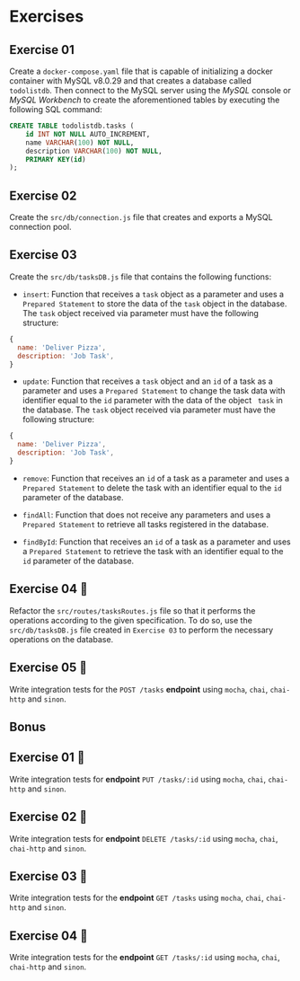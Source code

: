 # Exercises

## Exercise 01
Create a `docker-compose.yaml` file that is capable of initializing a docker container with MySQL v8.0.29 and that creates a database called `todolistdb`. Then connect to the MySQL server using the *MySQL* console or *MySQL Workbench* to create the aforementioned tables by executing the following SQL command:

```sql
CREATE TABLE todolistdb.tasks (
    id INT NOT NULL AUTO_INCREMENT,
    name VARCHAR(100) NOT NULL,
    description VARCHAR(100) NOT NULL,
    PRIMARY KEY(id)
);
```

## Exercise 02
Create the `src/db/connection.js` file that creates and exports a MySQL connection pool.

## Exercise 03
Create the `src/db/tasksDB.js` file that contains the following functions:

- `insert`: Function that receives a `task` object as a parameter and uses a `Prepared Statement` to store the data of the `task` object in the database. The `task` object received via parameter must have the following structure:

```javascript
{
  name: 'Deliver Pizza',
  description: 'Job Task',
}
```

- `update`: Function that receives a `task` object and an `id` of a task as a parameter and uses a `Prepared Statement` to change the task data with identifier equal to the `id` parameter with the data of the object ` task` in the database. The `task` object received via parameter must have the following structure:

```javascript
{
  name: 'Deliver Pizza',
  description: 'Job Task',
}
```

- `remove`: Function that receives an `id` of a task as a parameter and uses a `Prepared Statement` to delete the task with an identifier equal to the `id` parameter of the database.

- `findAll`: Function that does not receive any parameters and uses a `Prepared Statement` to retrieve all tasks registered in the database.
  
- `findById`: Function that receives an `id` of a task as a parameter and uses a `Prepared Statement` to retrieve the task with an identifier equal to the `id` parameter of the database.

## Exercise 04 🚀

Refactor the `src/routes/tasksRoutes.js` file so that it performs the operations according to the given specification. To do so, use the `src/db/tasksDB.js` file created in `Exercise 03` to perform the necessary operations on the database.

## Exercise 05 🚀
Write integration tests for the `POST /tasks` **endpoint** using `mocha`, `chai`, `chai-http` and `sinon`.

## Bonus

## Exercise 01 🚀
Write integration tests for **endpoint** `PUT /tasks/:id` using `mocha`, `chai`, `chai-http` and `sinon`.

## Exercise 02 🚀
Write integration tests for **endpoint** `DELETE /tasks/:id` using `mocha`, `chai`, `chai-http` and `sinon`.

## Exercise 03 🚀
Write integration tests for the **endpoint** `GET /tasks` using `mocha`, `chai`, `chai-http` and `sinon`.

## Exercise 04 🚀
Write integration tests for the **endpoint** `GET /tasks/:id` using `mocha`, `chai`, `chai-http` and `sinon`.